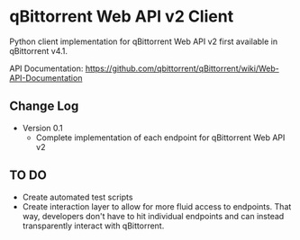 qBittorrent Web API v2 Client
========
Python client implementation for qBittorrent Web API v2 first available in qBittorrent v4.1.

API Documentation: https://github.com/qbittorrent/qBittorrent/wiki/Web-API-Documentation

Change Log
--------
* Version 0.1
   * Complete implementation of each endpoint for qBittorrent Web API v2
   
TO DO
--------
* Create automated test scripts
* Create interaction layer to allow for more fluid access to endpoints. That way, developers don't have to hit individual endpoints and can instead transparently interact with qBittorrent.
